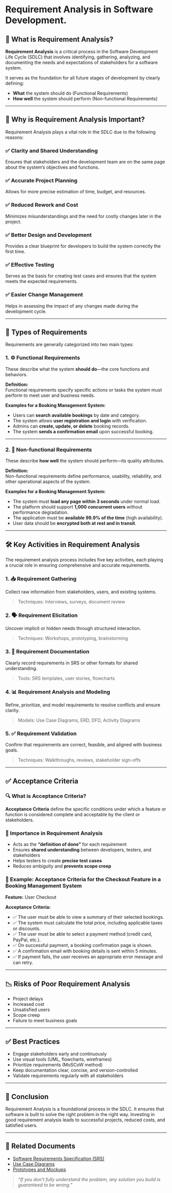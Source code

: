 # Requirement Analysis in Software Development.

## 📌 What is Requirement Analysis?

**Requirement Analysis** is a critical process in the Software Development Life Cycle (SDLC) that involves identifying, gathering, analyzing, and documenting the needs and expectations of stakeholders for a software system.

It serves as the foundation for all future stages of development by clearly defining:

- **What** the system should do (Functional Requirements)
- **How well** the system should perform (Non-functional Requirements)

---

## 🎯 Why is Requirement Analysis Important?

Requirement Analysis plays a vital role in the SDLC due to the following reasons:

### ✅ Clarity and Shared Understanding
Ensures that stakeholders and the development team are on the same page about the system’s objectives and functions.

### ✅ Accurate Project Planning
Allows for more precise estimation of time, budget, and resources.

### ✅ Reduced Rework and Cost
Minimizes misunderstandings and the need for costly changes later in the project.

### ✅ Better Design and Development
Provides a clear blueprint for developers to build the system correctly the first time.

### ✅ Effective Testing
Serves as the basis for creating test cases and ensures that the system meets the expected requirements.

### ✅ Easier Change Management
Helps in assessing the impact of any changes made during the development cycle.

---

## 🧩 Types of Requirements

Requirements are generally categorized into two main types:

### 1. ⚙️ Functional Requirements

These describe what the system **should do**—the core functions and behaviors.

**Definition:**  
Functional requirements specify specific actions or tasks the system must perform to meet user and business needs.

**Examples for a Booking Management System:**
- Users can **search available bookings** by date and category.
- The system allows **user registration and login** with verification.
- Admins can **create, update, or delete** booking records.
- The system **sends a confirmation email** upon successful booking.

---

### 2. 🚀 Non-functional Requirements

These describe **how well** the system should perform—its quality attributes.

**Definition:**  
Non-functional requirements define performance, usability, reliability, and other operational aspects of the system.

**Examples for a Booking Management System:**
- The system must **load any page within 3 seconds** under normal load.
- The platform should support **1,000 concurrent users** without performance degradation.
- The application must be **available 99.9% of the time** (high availability).
- User data should be **encrypted both at rest and in transit**.

---

## 🛠️ Key Activities in Requirement Analysis

The requirement analysis process includes five key activities, each playing a crucial role in ensuring comprehensive and accurate requirements.

### 1. 📥 Requirement Gathering
Collect raw information from stakeholders, users, and existing systems.
> Techniques: Interviews, surveys, document review

### 2. 🗣️ Requirement Elicitation
Uncover implicit or hidden needs through structured interaction.
> Techniques: Workshops, prototyping, brainstorming

### 3. 📝 Requirement Documentation
Clearly record requirements in SRS or other formats for shared understanding.
> Tools: SRS templates, user stories, flowcharts

### 4. 📊 Requirement Analysis and Modeling
Refine, prioritize, and model requirements to resolve conflicts and ensure clarity.
> Models: Use Case Diagrams, ERD, DFD, Activity Diagrams

### 5. ✅ Requirement Validation
Confirm that requirements are correct, feasible, and aligned with business goals.
> Techniques: Walkthroughs, reviews, stakeholder sign-offs

---

## ✅ Acceptance Criteria

### 🔍 What is Acceptance Criteria?

**Acceptance Criteria** define the specific conditions under which a feature or function is considered complete and acceptable by the client or stakeholders.

### 📌 Importance in Requirement Analysis

- Acts as the **“definition of done”** for each requirement
- Ensures **shared understanding** between developers, testers, and stakeholders
- Helps testers to create **precise test cases**
- Reduces ambiguity and **prevents scope creep**

### 🛒 Example: Acceptance Criteria for the **Checkout Feature** in a Booking Management System

**Feature:** User Checkout

**Acceptance Criteria:**
- ✅ The user must be able to view a summary of their selected bookings.
- ✅ The system must calculate the total price, including applicable taxes or discounts.
- ✅ The user must be able to select a payment method (credit card, PayPal, etc.).
- ✅ On successful payment, a booking confirmation page is shown.
- ✅ A confirmation email with booking details is sent within 5 minutes.
- ✅ If payment fails, the user receives an appropriate error message and can retry.

---

## 📉 Risks of Poor Requirement Analysis

- Project delays
- Increased cost
- Unsatisfied users
- Scope creep
- Failure to meet business goals

---

## ✅ Best Practices

- Engage stakeholders early and continuously
- Use visual tools (UML, flowcharts, wireframes)
- Prioritize requirements (MoSCoW method)
- Keep documentation clear, concise, and version-controlled
- Validate requirements regularly with all stakeholders

---

## 📘 Conclusion

Requirement Analysis is a foundational process in the SDLC. It ensures that software is built to solve the right problem in the right way. Investing in good requirement analysis leads to successful projects, reduced costs, and satisfied users.

---

## 📎 Related Documents

- [Software Requirements Specification (SRS)](docs/SRS.md)
- [Use Case Diagrams](docs/use-cases.md)
- [Prototypes and Mockups](docs/prototypes.md)

> _“If you don't fully understand the problem, any solution you build is guaranteed to be wrong.”_
